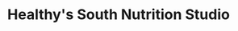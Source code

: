 ---
title: "Healthy's South Nutrition Studio"
url: /zanesville/healthys-south-nutrition-studio/
shop: health food
---